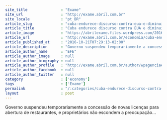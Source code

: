 ```yaml
---
site_title               : "Exame"
site_url                 : "http://exame.abril.com.br"
site_locale              : "pt_BR"
article_slug             : "cuba-endurece-discurso-contra-eua-e-diminui-ritmo-de-reformas"
article_title            : "Cuba endurece discurso contra EUA e diminui ritmo de reformas"
article_image            : "https://abrilexame.files.wordpress.com/2016/09/size_960_16_9_havana9.jpg?quality=70&strip=all&w=960"
article_url              : "http://exame.abril.com.br/economia/cuba-endurece-discurso-contra-eua-e-diminui-ritmo-de-algumas-reformas/"
article_published_at     : "2016-10-21T07:29:13-02:00"
article_description      : "Governo suspendeu temporariamente a concessão de novas licenças para abertura de restaurantes, e proprietários não escondem a preocupação..."
article_author_name      : "EFE"
article_author_image     : null
article_author_biography : null
article_author_profile   : "http://exame.abril.com.br/author/wpagenciaefe/"
article_author_facebook  : null
article_author_twitter   : null
category                 : ['economy']
tags                     : ['Exame']
permalink                : "/:categories/cuba-endurece-discurso-contra-eua-e-diminui-ritmo-de-reformas/"
layout                   : post
---
```


Governo suspendeu temporariamente a concessão de novas licenças para abertura de restaurantes, e proprietários não escondem a preocupação...
